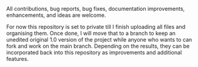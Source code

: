 All contributions, bug reports, bug fixes, documentation improvements, enhancements, and ideas are welcome.

For now this repository is set to private till I finish uploading all files and organising them. Once done, I will move that to a branch to keep an unedited original 1.0 version of the project while anyone who wants to can fork and work on the main branch. Depending on the results, they can be incorporated back into this repository as improvements and additional features.
